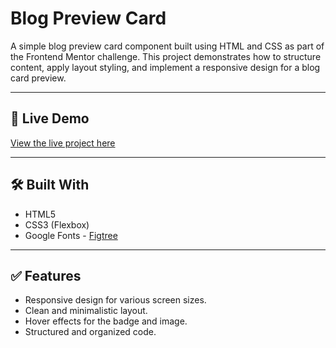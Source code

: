 # Blog Preview Card

A simple blog preview card component built using HTML and CSS as part of the Frontend Mentor challenge. This project demonstrates how to structure content, apply layout styling, and implement a responsive design for a blog card preview.

---

## 🚀 Live Demo

[View the live project here](https://mohaniish2208.github.io/Blog-Post/)

---

## 🛠️ Built With

- HTML5
- CSS3 (Flexbox)
- Google Fonts - [Figtree](https://fonts.google.com/specimen/Figtree)

---

## ✅ Features

- Responsive design for various screen sizes.
- Clean and minimalistic layout.
- Hover effects for the badge and image.
- Structured and organized code.